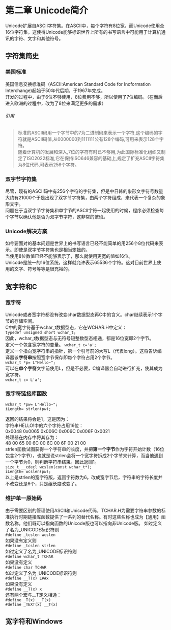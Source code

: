 # 第二章 Unicode简介
Unicode扩展自ASCII字符集。在ASCII中，每个字符有8位宽，而Unicode使用全16位字符集。这使得Unicode能够标识世界上所有的书写语言中可能用于计算机通讯的字符、文字和其他符号。  
## 字符集简史
### 美国标准
美国信息交换标准码（ASCII:American Standard Code for Inoformation Interchange)起始于50年代后期，于1967年完成。  
开发的过程中，由于6位不够使用，8位费用不够，所以使用了7位编码。（在而后进入欧洲的过程中，改为了8位来满足更多的需求）  
###### 引用
> 标准的ASCII码用一个字节中的7为二进制码来表示一个字符,这个编码的字符就是ASCII码值,从0000000到1111111公有128个编码,可用来表示128个字符。  
> 随着计算机的发展和深入,7位的字符有时已不够用,为此国际标准化组织又制定了ISO2022标准,它在保持ISO646兼容的基础上,规定了扩充ASCII字符集为8位代码,可表示256个字符。  
### 双字节字符集
尽管，现有的ASCII码中有256个字符的字符集，但是中日韩的象形文字符号数量大约有21000个于是出现了双字节字符集，由两个字符组成，来代表一个复杂的象形文字。  
问题在于当双字节字符集和单字节的ASCII字符一起使用的时候，程序必须检查每个字节以确认他是否为双字节字符，这非常的繁琐。  
### Unicode解决方案
如今要面对的基本问题是世界上的书写语言已经不能简单的用256个8位代码来表示。即使是双字节字符集也是相当笨拙的。  
当使用8位数值已经不能够表示了，那么就使用更宽的值如16位。  
Unicode是统一的16位系统，这样就允许表示65536个字符。这对目前世界上使用的文字、符号等等是很充裕的。
## 宽字符和C
### 宽字符
Unicode或者宽字符都没有改变char数据型态再C中的含义。char继续表示1个字节的存储空间。  
C中的宽字符基于wchar_t数据型态，它在WCHAR.H中定义：  
`typedef unsigned short wchar_t;`  
因此，wchar_t数据型态与无符号短整数型态相通，都是16位宽即2个字节。  
定义一个包含宽字符的变量。
`wchar_t c='a';`  
定义一个指向宽字符串的指针，第一个引号前的大写L（代表long）。这将告诉编译器该**字符串**按照宽字节保存即每个字符占用2个字节。  
`wchar_t *p= L"Hello~";`  
可以在**单个字符**文字前使用L，但是不必要，C编译器会自动进行扩充，使其成为宽字符。  
`wchar_t c= L'a';`  
### 宽字符链接库函数
```
wchar_t *pw= L"Hello~";  
iLength= strlen(pw);  
```   
返回的结果将会是1，这是因为：  
字符串HELLO!中的六个字符占用16位：  
0x0048 0x0065 0x006C 0x006C 0x006F 0x0021  
处理器在内存中将其存为：  
48 00 65 00 6C 00 6C 00 6F 00 21 00  
strlen函数试图获得一个字符串的长度，并把**第一个字节**作为字符开始计数（16位包含2个字节），也就是说strlen会将一个宽字符拆成2个字节来计算，而当他遇到一个字节为0，则判断字符串结束。因此返回1。  
`size_t __cdecl wcslen(const wchar_t*);`  
`iLength= wcslen(pw);`  
以上是strlen的宽字符版，返回字符数为6。改成宽字节后，字符串的字符长度并不改变还是6个，只是组长度改变了。  
### 维护单一原始码
由于需要区别的管理使用ASCII和Unicode代码，TCHAR.H为需要字符串参数的标准执行时期链接库函数提供了一系列的替代名称。有时这些名称也成为【通用】函数名称。他们既可以指向函数的Unicode版也可以指向非Unicode版。
如过定义了名为_UNICODE标识符则  
`#define _tcslen wcslen`  
如果没有定义则  
`#define _tcslen strlen`  
如过定义了名为_UNICODE标识符则  
`#define wchar_t TCHAR`  
如果没有定义  
`#define char TCHAR`  
如过定义了名为_UNICODE标识符则  
`#define __T(x) L##x`  
如果没有定义  
`#define __T(x) x`  
还有两个宏与__T定义相通：    
`#define _T(x) __T(x)`  
`#define _TEXT(x) __T(x)`  
## 宽字符和Windows